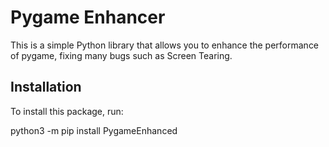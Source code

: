 # Pygame Enhancer

This is a simple Python library that allows you to enhance the performance of pygame, fixing many bugs such as Screen Tearing.

## Installation

To install this package, run:

python3 -m pip install PygameEnhanced